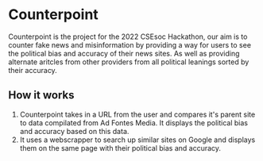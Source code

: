 # Counterpoint
Counterpoint is the project for the 2022 CSEsoc Hackathon, our aim is to counter fake news and misinformation by providing a way for users to see the political bias and accuracy of their news sites. As well as providing alternate aritcles from other providers from all political leanings sorted by their accuracy.

## How it works
1. Counterpoint takes in a URL from the user and compares it's parent site to data compilated from Ad Fontes Media. It displays the political bias and accuracy based on this data.
2. It uses a webscrapper to search up similar sites on Google and displays them on the same page with their political bias and accuracy.
